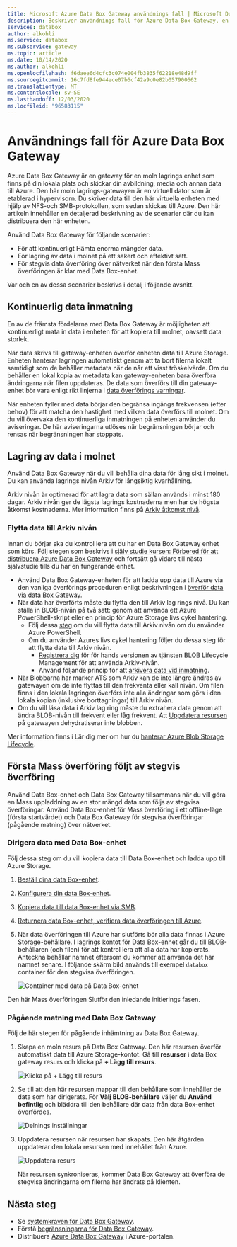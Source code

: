 ```yaml
---
title: Microsoft Azure Data Box Gateway användnings fall | Microsoft Docs
description: Beskriver användnings fall för Azure Data Box Gateway, en lagrings lösning för virtuella enheter som gör att du kan överföra data till Azure.
services: databox
author: alkohli
ms.service: databox
ms.subservice: gateway
ms.topic: article
ms.date: 10/14/2020
ms.author: alkohli
ms.openlocfilehash: f6daee6d4cfc3c074e004fb3835f62218e48d9ff
ms.sourcegitcommit: 16c7fd8fe944ece07b6cf42a9c0e82b057900662
ms.translationtype: MT
ms.contentlocale: sv-SE
ms.lasthandoff: 12/03/2020
ms.locfileid: "96583115"
---
```

# <a name="use-cases-for-azure-data-box-gateway"></a>Användnings fall för Azure Data Box Gateway

Azure Data Box Gateway är en gateway för en moln lagrings enhet som finns på din lokala plats och skickar din avbildning, media och annan data till Azure. Den här moln lagrings-gatewayen är en virtuell dator som är etablerad i hypervisorn. Du skriver data till den här virtuella enheten med hjälp av NFS-och SMB-protokollen, som sedan skickas till Azure. Den här artikeln innehåller en detaljerad beskrivning av de scenarier där du kan distribuera den här enheten.

Använd Data Box Gateway för följande scenarier:

- För att kontinuerligt Hämta enorma mängder data.
- För lagring av data i molnet på ett säkert och effektivt sätt.
- För stegvis data överföring över nätverket när den första Mass överföringen är klar med Data Box-enhet.

Var och en av dessa scenarier beskrivs i detalj i följande avsnitt.


## <a name="continuous-data-ingestion"></a>Kontinuerlig data inmatning

En av de främsta fördelarna med Data Box Gateway är möjligheten att kontinuerligt mata in data i enheten för att kopiera till molnet, oavsett data storlek.

När data skrivs till gateway-enheten överför enheten data till Azure Storage. Enheten hanterar lagringen automatiskt genom att ta bort filerna lokalt samtidigt som de behåller metadata när de når ett visst tröskelvärde. Om du behåller en lokal kopia av metadata kan gateway-enheten bara överföra ändringarna när filen uppdateras. De data som överförs till din gateway-enhet bör vara enligt rikt linjerna i [data överförings varningar](data-box-gateway-limits.md#data-upload-caveats).

När enheten fyller med data börjar den begränsa ingångs frekvensen (efter behov) för att matcha den hastighet med vilken data överförs till molnet. Om du vill övervaka den kontinuerliga inmatningen på enheten använder du aviseringar. De här aviseringarna utlöses när begränsningen börjar och rensas när begränsningen har stoppats.

## <a name="cloud-archival-of-data"></a>Lagring av data i molnet

Använd Data Box Gateway när du vill behålla dina data för lång sikt i molnet. Du kan använda lagrings nivån Arkiv för långsiktig kvarhållning.

Arkiv nivån är optimerad för att lagra data som sällan används i minst 180 dagar. Arkiv nivån ger de lägsta lagrings kostnaderna men har de högsta åtkomst kostnaderna. Mer information finns på [Arkiv åtkomst nivå](/azure/storage/blobs/storage-blob-storage-tiers#archive-access-tier).

### <a name="move-data-to-the-archive-tier"></a>Flytta data till Arkiv nivån

Innan du börjar ska du kontrol lera att du har en Data Box Gateway enhet som körs. Följ stegen som beskrivs i [själv studie kursen: Förbered för att distribuera Azure Data Box Gateway](data-box-gateway-deploy-prep.md) och fortsätt gå vidare till nästa självstudie tills du har en fungerande enhet.

- Använd Data Box Gateway-enheten för att ladda upp data till Azure via den vanliga överförings proceduren enligt beskrivningen i [överför data via data Box Gateway](data-box-gateway-deploy-add-shares.md).
- När data har överförts måste du flytta den till Arkiv lag rings nivå. Du kan ställa in BLOB-nivån på två sätt: genom att använda ett Azure PowerShell-skript eller en princip för Azure Storage livs cykel hantering.  
    - Följ dessa [steg](/azure/databox/data-box-how-to-set-data-tier#use-azure-powershell-to-set-the-blob-tier) om du vill flytta data till Arkiv nivån om du använder Azure PowerShell.
    - Om du använder Azures livs cykel hantering följer du dessa steg för att flytta data till Arkiv nivån.
        - [Registrera dig](/azure/storage/common/storage-lifecycle-management-concepts) för för hands versionen av tjänsten BLOB Lifecycle Management för att använda Arkiv-nivån.
        - Använd följande princip för att [arkivera data vid inmatning](/azure/storage/blobs/storage-lifecycle-management-concepts#archive-data-after-ingest).
- När Blobbarna har marker ATS som Arkiv kan de inte längre ändras av gatewayen om de inte flyttas till den frekventa eller kall nivån. Om filen finns i den lokala lagringen överförs inte alla ändringar som görs i den lokala kopian (inklusive borttagningar) till Arkiv nivån.
- Om du vill läsa data i Arkiv lag ring måste du extrahera data genom att ändra BLOB-nivån till frekvent eller låg frekvent. Att [Uppdatera resursen](data-box-gateway-manage-shares.md#refresh-shares) på gatewayen dehydratiserar inte blobben.

Mer information finns i Lär dig mer om hur du [hanterar Azure Blob Storage Lifecycle](/azure/storage/common/storage-lifecycle-management-concepts).

## <a name="initial-bulk-transfer-followed-by-incremental-transfer"></a>Första Mass överföring följt av stegvis överföring

Använd Data Box-enhet och Data Box Gateway tillsammans när du vill göra en Mass uppladdning av en stor mängd data som följs av stegvisa överföringar. Använd Data Box-enhet för Mass överföring i ett offline-läge (första startvärdet) och Data Box Gateway för stegvisa överföringar (pågående matning) över nätverket.

### <a name="seed-the-data-with-data-box"></a>Dirigera data med Data Box-enhet

Följ dessa steg om du vill kopiera data till Data Box-enhet och ladda upp till Azure Storage.

1. [Beställ dina data Box-enhet](/azure/databox/data-box-deploy-ordered).
2. [Konfigurera din data Box-enhet](/azure/databox/data-box-deploy-set-up).
3. [Kopiera data till data Box-enhet via SMB](/azure/databox/data-box-deploy-copy-data).
4. [Returnera data Box-enhet, verifiera data överföringen till Azure](/azure/databox/data-box-deploy-picked-up).
5. När data överföringen till Azure har slutförts bör alla data finnas i Azure Storage-behållare. I lagrings kontot för Data Box-enhet går du till BLOB-behållaren (och filen) för att kontrol lera att alla data har kopierats. Anteckna behållar namnet eftersom du kommer att använda det här namnet senare. I följande skärm bild används till exempel `databox` container för den stegvisa överföringen.

    ![Container med data på Data Box-enhet](media/data-box-gateway-use-cases/data-container.png)

Den här Mass överföringen Slutför den inledande initierings fasen.

### <a name="ongoing-feed-with-data-box-gateway"></a>Pågående matning med Data Box Gateway

Följ de här stegen för pågående inhämtning av Data Box Gateway. 

1. Skapa en moln resurs på Data Box Gateway. Den här resursen överför automatiskt data till Azure Storage-kontot. Gå till **resurser** i data Box gateway resurs och klicka på **+ Lägg till resurs**.

    ![Klicka på + Lägg till resurs](media/data-box-gateway-use-cases/add-share.png)

2. Se till att den här resursen mappar till den behållare som innehåller de data som har dirigerats. För **Välj BLOB-behållare** väljer du **Använd befintlig** och bläddra till den behållare där data från data Box-enhet överfördes.

    ![Delnings inställningar](media/data-box-gateway-use-cases/share-settings-select-existing-container.png)

3. Uppdatera resursen när resursen har skapats. Den här åtgärden uppdaterar den lokala resursen med innehållet från Azure.

    ![Uppdatera resurs](media/data-box-gateway-use-cases/refresh-share.png)

    När resursen synkroniseras, kommer Data Box Gateway att överföra de stegvisa ändringarna om filerna har ändrats på klienten.

## <a name="next-steps"></a>Nästa steg

- Se [systemkraven för Data Box Gateway](data-box-gateway-system-requirements.md).
- Förstå [begränsningarna för Data Box Gateway](data-box-gateway-limits.md).
- Distribuera [Azure Data Box Gateway](data-box-gateway-deploy-prep.md) i Azure-portalen.